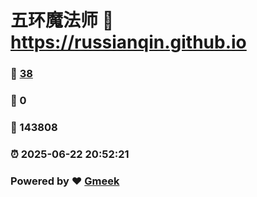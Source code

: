 # 五环魔法师 :link: https://russianqin.github.io 
### :page_facing_up: [38](https://russianqin.github.io/tag.html) 
### :speech_balloon: 0 
### :hibiscus: 143808 
### :alarm_clock: 2025-06-22 20:52:21 
### Powered by :heart: [Gmeek](https://github.com/Meekdai/Gmeek)
